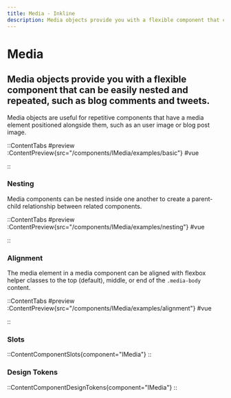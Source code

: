 ```yaml
---
title: Media - Inkline
description: Media objects provide you with a flexible component that can be easily nested and repeated, such as blog comments and tweets.
---
```


# Media
## Media objects provide you with a flexible component that can be easily nested and repeated, such as blog comments and tweets.

Media objects are useful for repetitive components that have a media element positioned alongside them, such as an user image or blog post image.

::ContentTabs
#preview
:ContentPreview{src="/components/IMedia/examples/basic"}
#vue
<!-- Autodocs{src="@inkline/inkline/components/IMedia/examples/basic.vue" lang="vue"} -->
::

### Nesting
Media components can be nested inside one another to create a parent-child relationship between related components.

::ContentTabs
#preview
:ContentPreview{src="/components/IMedia/examples/nesting"}
#vue
<!-- Autodocs{src="@inkline/inkline/components/IMedia/examples/nesting.vue" lang="vue"} -->
::

### Alignment
The media element in a media component can be aligned with flexbox helper classes to the top (default), middle, or end of the `.media-body` content.

::ContentTabs
#preview
:ContentPreview{src="/components/IMedia/examples/alignment"}
#vue
<!-- Autodocs{src="@inkline/inkline/components/IMedia/examples/alignment.vue" lang="vue"} -->
::

### Slots
::ContentComponentSlots{component="IMedia"}
::

### Design Tokens
::ContentComponentDesignTokens{component="IMedia"}
::
